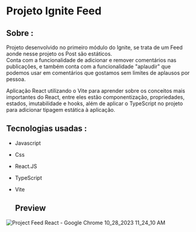 # Projeto Ignite Feed

## Sobre :

Projeto desenvolvido no primeiro módulo do Ignite, se trata de um Feed aonde nesse projeto os Post são estáticos. <br>
Conta com a funcionalidade de adicionar e remover comentários nas publicações, e também conta com a funcionalidade "aplaudir" que podemos usar em comentários que gostamos sem limites de aplausos por pessoa.

Aplicação React utilizando o Vite para aprender sobre os conceitos mais importantes do React, entre eles estão componentização, propriedades, estados, imutabilidade e hooks, além de aplicar o TypeScript no projeto para adicionar tipagem estática à aplicação.

##

## Tecnologias usadas :

- Javascript
- Css
- React.JS
- TypeScript
- Vite

  ## Preview

![Project Feed React - Google Chrome 10_28_2023 11_24_10 AM](https://github.com/LucasfNeves/Projeto-01-ignite-feed/assets/136910031/9ba39998-7bf1-4dc3-9a12-89eb73040c61)
